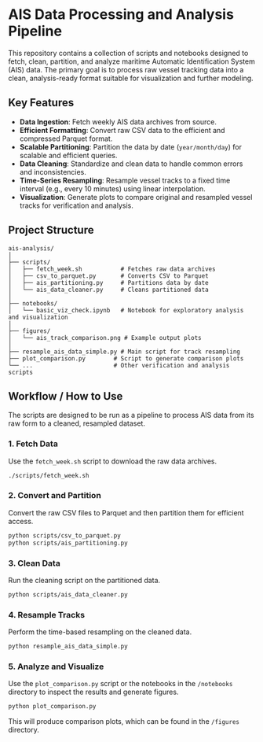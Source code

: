 # AIS Data Processing and Analysis Pipeline

This repository contains a collection of scripts and notebooks designed to fetch, clean, partition, and analyze maritime Automatic Identification System (AIS) data. The primary goal is to process raw vessel tracking data into a clean, analysis-ready format suitable for visualization and further modeling.

## Key Features

- **Data Ingestion**: Fetch weekly AIS data archives from source.
- **Efficient Formatting**: Convert raw CSV data to the efficient and compressed Parquet format.
- **Scalable Partitioning**: Partition the data by date (`year/month/day`) for scalable and efficient queries.
- **Data Cleaning**: Standardize and clean data to handle common errors and inconsistencies.
- **Time-Series Resampling**: Resample vessel tracks to a fixed time interval (e.g., every 10 minutes) using linear interpolation.
- **Visualization**: Generate plots to compare original and resampled vessel tracks for verification and analysis.

## Project Structure

```
ais-analysis/
│
├── scripts/
│   ├── fetch_week.sh           # Fetches raw data archives
│   ├── csv_to_parquet.py       # Converts CSV to Parquet
│   ├── ais_partitioning.py     # Partitions data by date
│   └── ais_data_cleaner.py     # Cleans partitioned data
│
├── notebooks/
│   └── basic_viz_check.ipynb   # Notebook for exploratory analysis and visualization
│
├── figures/
│   └── ais_track_comparison.png # Example output plots
│
├── resample_ais_data_simple.py # Main script for track resampling
├── plot_comparison.py        # Script to generate comparison plots
└── ...                       # Other verification and analysis scripts
```

## Workflow / How to Use

The scripts are designed to be run as a pipeline to process AIS data from its raw form to a cleaned, resampled dataset.

### 1. Fetch Data
Use the `fetch_week.sh` script to download the raw data archives.
```bash
./scripts/fetch_week.sh
```

### 2. Convert and Partition
Convert the raw CSV files to Parquet and then partition them for efficient access.
```bash
python scripts/csv_to_parquet.py
python scripts/ais_partitioning.py
```

### 3. Clean Data
Run the cleaning script on the partitioned data.
```bash
python scripts/ais_data_cleaner.py
```

### 4. Resample Tracks
Perform the time-based resampling on the cleaned data.
```bash
python resample_ais_data_simple.py
```

### 5. Analyze and Visualize
Use the `plot_comparison.py` script or the notebooks in the `/notebooks` directory to inspect the results and generate figures.
```bash
python plot_comparison.py
```
This will produce comparison plots, which can be found in the `/figures` directory. 